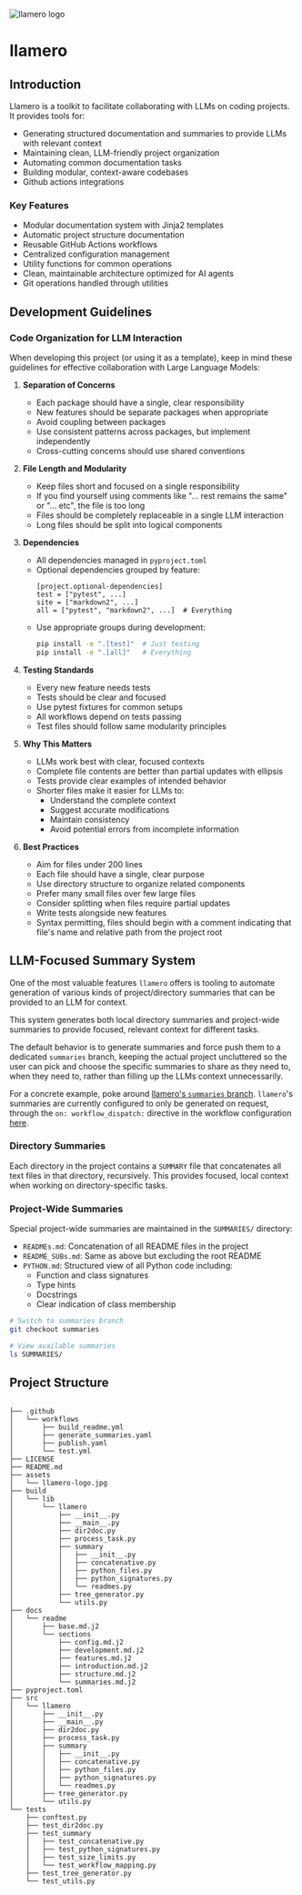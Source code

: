 ![llamero logo](assets/llamero-logo.jpg)

# llamero

## Introduction

Llamero is a toolkit to facilitate collaborating with LLMs on coding projects. It provides tools for:

- Generating structured documentation and summaries to provide LLMs with relevant context
- Maintaining clean, LLM-friendly project organization
- Automating common documentation tasks
- Building modular, context-aware codebases
- Github actions integrations
### Key Features

- Modular documentation system with Jinja2 templates
- Automatic project structure documentation
- Reusable GitHub Actions workflows
- Centralized configuration management
- Utility functions for common operations
- Clean, maintainable architecture optimized for AI agents
- Git operations handled through utilities
## Development Guidelines

### Code Organization for LLM Interaction

When developing this project (or using it as a template), keep in mind these guidelines for effective collaboration with Large Language Models:

1. **Separation of Concerns**
   - Each package should have a single, clear responsibility
   - New features should be separate packages when appropriate
   - Avoid coupling between packages
   - Use consistent patterns across packages, but implement independently
   - Cross-cutting concerns should use shared conventions

2. **File Length and Modularity**
   - Keep files short and focused on a single responsibility
   - If you find yourself using comments like "... rest remains the same" or "... etc", the file is too long
   - Files should be completely replaceable in a single LLM interaction
   - Long files should be split into logical components

3. **Dependencies**
   - All dependencies managed in `pyproject.toml`
   - Optional dependencies grouped by feature:
     ```
     [project.optional-dependencies]
     test = ["pytest", ...]
     site = ["markdown2", ...]
     all = ["pytest", "markdown2", ...]  # Everything
     ```
   - Use appropriate groups during development:
     ```bash
     pip install -e ".[test]"  # Just testing
     pip install -e ".[all]"   # Everything
     ```

4. **Testing Standards**
   - Every new feature needs tests
   - Tests should be clear and focused
   - Use pytest fixtures for common setups
   - All workflows depend on tests passing
   - Test files should follow same modularity principles

5. **Why This Matters**
   - LLMs work best with clear, focused contexts
   - Complete file contents are better than partial updates with ellipsis
   - Tests provide clear examples of intended behavior
   - Shorter files make it easier for LLMs to:
     - Understand the complete context
     - Suggest accurate modifications
     - Maintain consistency
     - Avoid potential errors from incomplete information

7. **Best Practices**
   - Aim for files under 200 lines
   - Each file should have a single, clear purpose
   - Use directory structure to organize related components
   - Prefer many small files over few large files
   - Consider splitting when files require partial updates
   - Write tests alongside new features
   - Syntax permitting, files should begin with a comment indicating that file's name and relative path from the project root
## LLM-Focused Summary System

One of the most valuable features `llamero` offers is tooling to automate generation of various kinds of project/directory summaries that can be provided to an LLM for context.

This system generates both local directory summaries and project-wide summaries to provide focused, relevant context for different tasks.

The default behavior is to generate summaries and force push them to a dedicated `summaries` branch, keeping the actual project uncluttered so the user can pick and choose 
the specific summaries to share as they need to, when they need to, rather than filling up the LLMs context unnecessarily.

For a concrete example, poke around [llamero's `summaries` branch](https://github.com/dmarx/llamero/tree/summaries).
`llamero`'s summaries are currently configured to only be generated on request, through the `on: workflow_dispatch:` directive in the workflow configuration [here](https://github.com/dmarx/llamero/blob/main/.github/workflows/generate_summaries.yaml).

### Directory Summaries

Each directory in the project contains a `SUMMARY` file that concatenates all text files in that directory, recursively. 
This provides focused, local context when working on directory-specific tasks.

### Project-Wide Summaries
Special project-wide summaries are maintained in the `SUMMARIES/` directory:

- `READMEs.md`: Concatenation of all README files in the project
- `README_SUBs.md`: Same as above but excluding the root README
- `PYTHON.md`: Structured view of all Python code including:
  - Function and class signatures
  - Type hints
  - Docstrings
  - Clear indication of class membership


```bash
# Switch to summaries branch
git checkout summaries

# View available summaries
ls SUMMARIES/
```
## Project Structure

```

├── .github
│   └── workflows
│       ├── build_readme.yml
│       ├── generate_summaries.yaml
│       ├── publish.yaml
│       └── test.yml
├── LICENSE
├── README.md
├── assets
│   └── llamero-logo.jpg
├── build
│   └── lib
│       └── llamero
│           ├── __init__.py
│           ├── __main__.py
│           ├── dir2doc.py
│           ├── process_task.py
│           ├── summary
│           │   ├── __init__.py
│           │   ├── concatenative.py
│           │   ├── python_files.py
│           │   ├── python_signatures.py
│           │   └── readmes.py
│           ├── tree_generator.py
│           └── utils.py
├── docs
│   └── readme
│       ├── base.md.j2
│       └── sections
│           ├── config.md.j2
│           ├── development.md.j2
│           ├── features.md.j2
│           ├── introduction.md.j2
│           ├── structure.md.j2
│           └── summaries.md.j2
├── pyproject.toml
├── src
│   └── llamero
│       ├── __init__.py
│       ├── __main__.py
│       ├── dir2doc.py
│       ├── process_task.py
│       ├── summary
│       │   ├── __init__.py
│       │   ├── concatenative.py
│       │   ├── python_files.py
│       │   ├── python_signatures.py
│       │   └── readmes.py
│       ├── tree_generator.py
│       └── utils.py
└── tests
    ├── conftest.py
    ├── test_dir2doc.py
    ├── test_summary
    │   ├── test_concatenative.py
    │   ├── test_python_signatures.py
    │   ├── test_size_limits.py
    │   └── test_workflow_mapping.py
    ├── test_tree_generator.py
    └── test_utils.py

```
